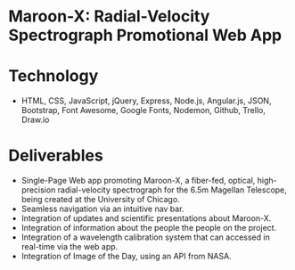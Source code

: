 # Maroon-X: Radial-Velocity Spectrograph Promotional Web App

# Technology

* HTML, CSS, JavaScript, jQuery, Express, Node.js, Angular.js, JSON, Bootstrap, Font Awesome, Google Fonts, Nodemon, Github, Trello, Draw.io

# Deliverables

* Single-Page Web app promoting Maroon-X, a fiber-fed, optical, high-precision radial-velocity spectrograph for the 6.5m Magellan Telescope, being created at the University of Chicago.
* Seamless navigation via an intuitive nav bar.
* Integration of updates and scientific presentations about Maroon-X.
* Integration of information about the people the people on the project.
* Integration of a wavelength calibration system that can accessed in real-time via the web app.
* Integration of Image of the Day, using an API from NASA.
